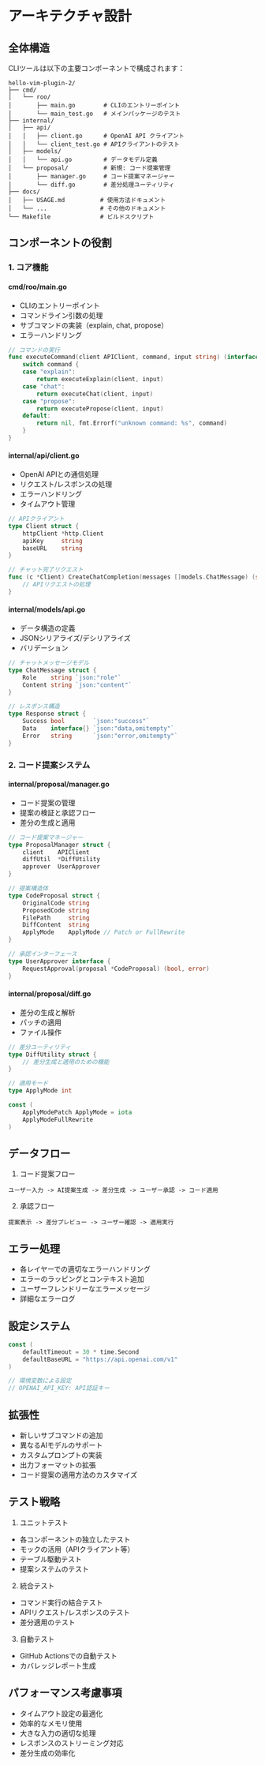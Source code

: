 # アーキテクチャ設計

## 全体構造

CLIツールは以下の主要コンポーネントで構成されます：

```
hello-vim-plugin-2/
├── cmd/
│   └── roo/
│       ├── main.go        # CLIのエントリーポイント
│       └── main_test.go   # メインパッケージのテスト
├── internal/
│   ├── api/
│   │   ├── client.go      # OpenAI API クライアント
│   │   └── client_test.go # APIクライアントのテスト
│   ├── models/
│   │   └── api.go         # データモデル定義
│   └── proposal/          # 新規: コード提案管理
│       ├── manager.go     # コード提案マネージャー
│       └── diff.go        # 差分処理ユーティリティ
├── docs/
│   ├── USAGE.md          # 使用方法ドキュメント
│   └── ...               # その他のドキュメント
└── Makefile              # ビルドスクリプト
```

## コンポーネントの役割

### 1. コア機能

#### cmd/roo/main.go
- CLIのエントリーポイント
- コマンドライン引数の処理
- サブコマンドの実装（explain, chat, propose）
- エラーハンドリング

```go
// コマンドの実行
func executeCommand(client APIClient, command, input string) (interface{}, error) {
    switch command {
    case "explain":
        return executeExplain(client, input)
    case "chat":
        return executeChat(client, input)
    case "propose":
        return executePropose(client, input)
    default:
        return nil, fmt.Errorf("unknown command: %s", command)
    }
}
```

#### internal/api/client.go
- OpenAI APIとの通信処理
- リクエスト/レスポンスの処理
- エラーハンドリング
- タイムアウト管理

```go
// APIクライアント
type Client struct {
    httpClient *http.Client
    apiKey     string
    baseURL    string
}

// チャット完了リクエスト
func (c *Client) CreateChatCompletion(messages []models.ChatMessage) (string, error) {
    // APIリクエストの処理
}
```

#### internal/models/api.go
- データ構造の定義
- JSONシリアライズ/デシリアライズ
- バリデーション

```go
// チャットメッセージモデル
type ChatMessage struct {
    Role    string `json:"role"`
    Content string `json:"content"`
}

// レスポンス構造
type Response struct {
    Success bool        `json:"success"`
    Data    interface{} `json:"data,omitempty"`
    Error   string      `json:"error,omitempty"`
}
```

### 2. コード提案システム

#### internal/proposal/manager.go
- コード提案の管理
- 提案の検証と承認フロー
- 差分の生成と適用

```go
// コード提案マネージャー
type ProposalManager struct {
    client    APIClient
    diffUtil  *DiffUtility
    approver  UserApprover
}

// 提案構造体
type CodeProposal struct {
    OriginalCode string
    ProposedCode string
    FilePath     string
    DiffContent  string
    ApplyMode    ApplyMode // Patch or FullRewrite
}

// 承認インターフェース
type UserApprover interface {
    RequestApproval(proposal *CodeProposal) (bool, error)
}
```

#### internal/proposal/diff.go
- 差分の生成と解析
- パッチの適用
- ファイル操作

```go
// 差分ユーティリティ
type DiffUtility struct {
    // 差分生成と適用のための機能
}

// 適用モード
type ApplyMode int

const (
    ApplyModePatch ApplyMode = iota
    ApplyModeFullRewrite
)
```

## データフロー

1. コード提案フロー
```
ユーザー入力 -> AI提案生成 -> 差分生成 -> ユーザー承認 -> コード適用
```

2. 承認フロー
```
提案表示 -> 差分プレビュー -> ユーザー確認 -> 適用実行
```

## エラー処理

- 各レイヤーでの適切なエラーハンドリング
- エラーのラッピングとコンテキスト追加
- ユーザーフレンドリーなエラーメッセージ
- 詳細なエラーログ

## 設定システム

```go
const (
    defaultTimeout = 30 * time.Second
    defaultBaseURL = "https://api.openai.com/v1"
)

// 環境変数による設定
// OPENAI_API_KEY: API認証キー
```

## 拡張性

- 新しいサブコマンドの追加
- 異なるAIモデルのサポート
- カスタムプロンプトの実装
- 出力フォーマットの拡張
- コード提案の適用方法のカスタマイズ

## テスト戦略

1. ユニットテスト
- 各コンポーネントの独立したテスト
- モックの活用（APIクライアント等）
- テーブル駆動テスト
- 提案システムのテスト

2. 統合テスト
- コマンド実行の結合テスト
- APIリクエスト/レスポンスのテスト
- 差分適用のテスト

3. 自動テスト
- GitHub Actionsでの自動テスト
- カバレッジレポート生成

## パフォーマンス考慮事項

- タイムアウト設定の最適化
- 効率的なメモリ使用
- 大きな入力の適切な処理
- レスポンスのストリーミング対応
- 差分生成の効率化
